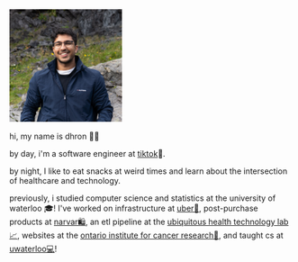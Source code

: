 <img class="id" src="dhron.jpg" width="200" height="200" />

hi, my name is dhron 👋🏽  
  
by day, i'm a software engineer at [tiktok](https://www.tiktok.com)📍. 
  
by night, I like to eat snacks at weird times and learn about the intersection of healthcare and technology.

previously, i studied computer science and statistics at the university of waterloo 🎓! I've worked on infrastructure at [uber🚕](https://www.uber.com/info/atg/), post-purchase products at [narvar🛍](https://www.narvar.com), an etl pipeline at the [ubiquitous health technology lab📈](https://uwaterloo.ca/ubiquitous-health-technology-lab/), websites at the [ontario institute for cancer research🏥](https://oicr.on.ca/), and taught cs at [uwaterloo💻](https://cs.uwaterloo.ca/)!

